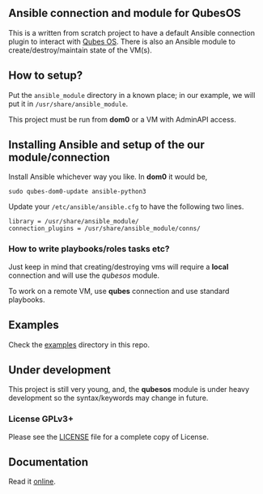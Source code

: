 ## Ansible connection and module for QubesOS

This is a written from scratch project to have a default Ansible connection
plugin to interact with [Qubes OS](https://qubes-os.org). There is also an
Ansible module to create/destroy/maintain state of the VM(s). 


## How to setup?

Put the ``ansible_module`` directory in a known place; in our example,
we will put it in ``/usr/share/ansible_module``.

This project must be run from **dom0** or a VM with AdminAPI access.



## Installing Ansible and setup of the our module/connection

Install Ansible whichever way you like. In **dom0** it would be,

```
sudo qubes-dom0-update ansible-python3
```



Update your ``/etc/ansible/ansible.cfg`` to have the following two lines.

```
library = /usr/share/ansible_module/
connection_plugins = /usr/share/ansible_module/conns/ 
```

### How to write playbooks/roles tasks etc?


Just keep in mind that creating/destroying vms will require a **local** 
connection and will use the *qubesos* module.

To work on a remote VM, use **qubes** connection and use standard playbooks.


## Examples

Check the [examples](examples/) directory in this repo.

## Under development

This project is still very young, and, the **qubesos** module is under
heavy development so the syntax/keywords may change in future.

### License GPLv3+

Please see the [LICENSE](LICENSE) file for a complete copy of License.

## Documentation

Read it [online](https://qubes-ansible.readthedocs.io/en/latest/).



